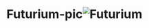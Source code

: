 # Futurium-pic![Futurium](https://user-images.githubusercontent.com/117903459/210623164-61b4c0cb-c378-41ba-b612-0158a98edcd1.jpg)
